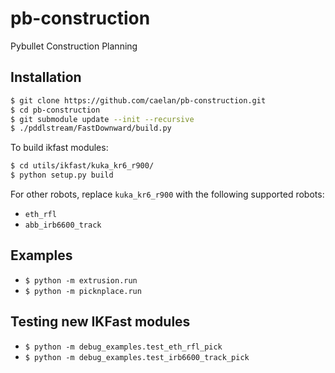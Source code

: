 # pb-construction
Pybullet Construction Planning

## Installation

```bash
$ git clone https://github.com/caelan/pb-construction.git
$ cd pb-construction
$ git submodule update --init --recursive
$ ./pddlstream/FastDownward/build.py
```

To build ikfast modules:
```bash
$ cd utils/ikfast/kuka_kr6_r900/
$ python setup.py build
```

For other robots, replace `kuka_kr6_r900` with the following supported robots:
- `eth_rfl`
- `abb_irb6600_track`

## Examples

* `$ python -m extrusion.run`
* `$ python -m picknplace.run`

## Testing new IKFast modules


* `$ python -m debug_examples.test_eth_rfl_pick`
* `$ python -m debug_examples.test_irb6600_track_pick`

